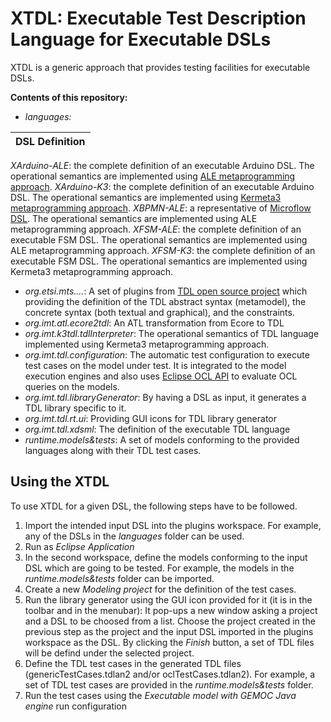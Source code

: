 # XTDL: Executable Test Description Language for Executable DSLs
XTDL is a generic approach that provides testing facilities for executable DSLs.

**Contents of this repository:**

- *languages:*

| DSL Definition| 
| ------ |
*XArduino-ALE*: the complete definition of an executable Arduino DSL. The operational semantics are implemented using [ALE metaprogramming approach](http://gemoc.org/ale-lang/). 
*XArduino-K3*: the complete definition of an executable Arduino DSL. The operational semantics are implemented using [Kermeta3 metaprogramming approach](http://diverse-project.github.io/k3/).
*XBPMN-ALE*: a representative of [Microflow DSL](https://docs.mendix.com/refguide/microflows). The operational semantics are implemented using ALE metaprogramming approach.
*XFSM-ALE*: the complete definition of an executable FSM DSL. The operational semantics are implemented using ALE metaprogramming approach.
*XFSM-K3*: the complete definition of an executable FSM DSL. The operational semantics are implemented using Kermeta3 metaprogramming approach.

- *org.etsi.mts....*: A set of plugins from [TDL open source project](https://labs.etsi.org/rep/top/ide) which providing the definition of the TDL abstract syntax (metamodel), the concrete syntax (both textual and graphical), and the constraints.
- *org.imt.atl.ecore2tdl*: An ATL transformation from Ecore to TDL
- *org.imt.k3tdl.tdlInterpreter*: The operational semantics of TDL language implemented using Kermeta3 metaprogramming approach.
- *org.imt.tdl.configuration*: The automatic test configuration to execute test cases on the model under test. It is integrated to the model execution engines and also uses [Eclipse OCL API](https://download.eclipse.org/ocl/javadoc/6.4.0/) to evaluate OCL queries on the models.
- *org.imt.tdl.libraryGenerator*: By having a DSL as input, it generates a TDL library specific to it.
- *org.imt.tdl.rt.ui*: Providing GUI icons for TDL library generator
- *org.imt.tdl.xdsml*: The definition of the executable TDL language
- *runtime.models&tests*: A set of models conforming to the provided languages along with their TDL test cases.

## Using the XTDL
To use XTDL for a given DSL, the following steps have to be followed.
1. Import the intended input DSL into the plugins workspace. For example, any of the DSLs in the *languages* folder can be used.
2. Run as *Eclipse Application*
3. In the second workspace, define the models conforming to the input DSL which are going to be tested. For example, the models in the *runtime.models&tests* folder can be imported.
4. Create a new *Modeling project* for the definition of the test cases.
5. Run the library generator using the GUI icon provided for it (it is in the toolbar and in the menubar): It pop-ups a new window asking a project and a DSL to be choosed from a list. Choose the project created in the previous step as the project and the input DSL imported in the plugins workspace as the DSL. By clicking the *Finish* button, a set of TDL files will be defind under the selected project.
6. Define the TDL test cases in the generated TDL files (genericTestCases.tdlan2 and/or oclTestCases.tdlan2). For example, a set of TDL test cases are provided in the *runtime.models&tests* folder.
7. Run the test cases using the *Executable model with GEMOC Java engine* run configuration
